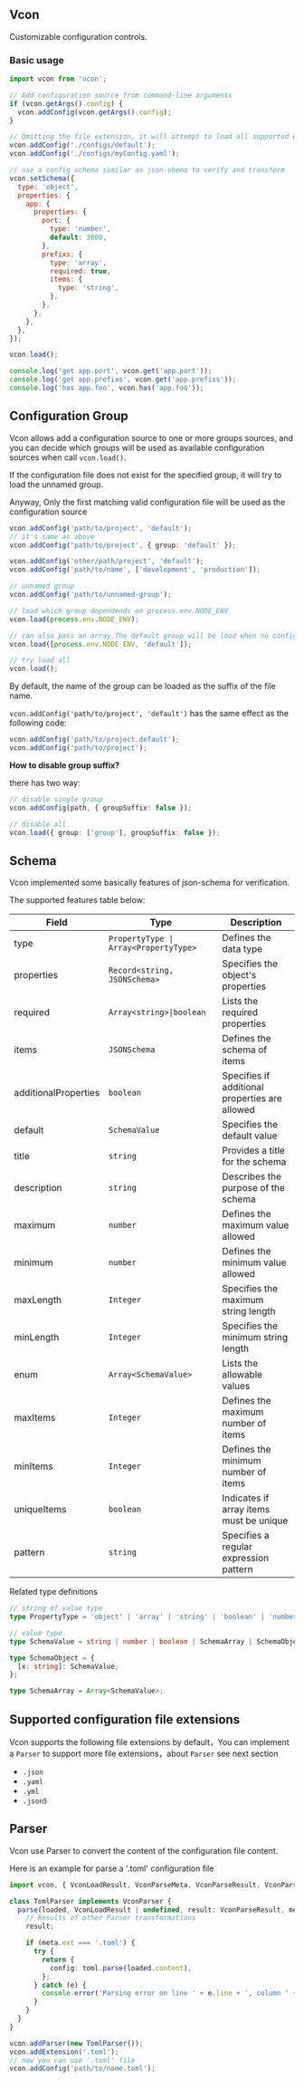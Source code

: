 ## Vcon

Customizable configuration controls.

### Basic usage

```js
import vcon from 'vcon';

// Add configuration source from command-line arguments
if (vcon.getArgs().config) {
  vcon.addConfig(vcon.getArgs().config);
}

// Omitting the file extension, it will attempt to load all supported extensions.
vcon.addConfig('./configs/default');
vcon.addConfig('./configs/myConfig.yaml');

// use a config schema similar as json-shema to verify and transform
vcon.setSchema({
  type: 'object',
  properties: {
    app: {
      properties: {
        port: {
          type: 'number',
          default: 3000,
        },
        prefixs: {
          type: 'array',
          required: true,
          items: {
            type: 'string',
          },
        },
      },
    },
  },
});

vcon.load();

console.log('get app.port', vcon.get('app.port'));
console.log('get app.prefixs', vcon.get('app.prefixs'));
console.log('has app.foo', vcon.has('app.foo'));
```

## Configuration Group

Vcon allows add a configuration source to one or more groups sources, and you can decide which groups will be used as available configuration sources when call `vcon.load()`.

If the configuration file does not exist for the specified group, it will try to load the unnamed group.

Anyway, Only the first matching valid configuration file will be used as the configuration source

```ts
vcon.addConfig('path/to/project', 'default');
// it's same as above
vcon.addConfig('path/to/project', { group: 'default' });

vcon.addConfig('other/path/project', 'default');
vcon.addConfig('path/to/name', ['development', 'production']);

// unnamed group
vcon.addConfig('path/to/unnamed-group');

// load which group dependends on process.env.NODE_ENV
vcon.load(process.env.NODE_ENV);

// can also pass an array,The default group will be load when no configuration is found for process.env.NODE_ENV group
vcon.load([process.env.NODE_ENV, 'default']);

// try load all
vcon.load();
```

By default, the name of the group can be loaded as the suffix of the file name.

`vcon.addConfig('path/to/project', 'default')` has the same effect as the following code:

```ts
vcon.addConfig('path/to/project.default');
vcon.addConfig('path/to/project');
```

**How to disable group suffix?**

there has two way:

```ts
// disable single group
vcon.addConfig(path, { groupSuffix: false });

// disable all
vcon.load({ group: ['group'], groupSuffix: false });
```

## Schema

Vcon implemented some basically features of json-schema for verification.

The supported features table below:

| Field                | Type                                  | Description                                    |
| -------------------- | ------------------------------------- | ---------------------------------------------- |
| type                 | `PropertyType \| Array<PropertyType>` | Defines the data type                          |
| properties           | `Record<string, JSONSchema>`          | Specifies the object's properties              |
| required             | `Array<string>\|boolean`              | Lists the required properties                  |
| items                | `JSONSchema`                          | Defines the schema of items                    |
| additionalProperties | `boolean`                             | Specifies if additional properties are allowed |
| default              | `SchemaValue`                         | Specifies the default value                    |
| title                | `string`                              | Provides a title for the schema                |
| description          | `string`                              | Describes the purpose of the schema            |
| maximum              | `number`                              | Defines the maximum value allowed              |
| minimum              | `number`                              | Defines the minimum value allowed              |
| maxLength            | `Integer`                             | Specifies the maximum string length            |
| minLength            | `Integer`                             | Specifies the minimum string length            |
| enum                 | `Array<SchemaValue>`                  | Lists the allowable values                     |
| maxItems             | `Integer`                             | Defines the maximum number of items            |
| minItems             | `Integer`                             | Defines the minimum number of items            |
| uniqueItems          | `boolean`                             | Indicates if array items must be unique        |
| pattern              | `string`                              | Specifies a regular expression pattern         |

Related type definitions

```ts
// string of value type
type PropertyType = 'object' | 'array' | 'string' | 'boolean' | 'number' | 'null' | 'integer';

// value type
type SchemaValue = string | number | boolean | SchemaArray | SchemaObject | null;

type SchemaObject = {
  [x: string]: SchemaValue;
};

type SchemaArray = Array<SchemaValue>;
```

## Supported configuration file extensions

Vcon supports the following file extensions by default，You can implement a `Parser` to support more file extensions，about `Parser` see next section

- `.json`
- `.yaml`
- `.yml`
- `.json5`

## Parser

Vcon use Parser to convert the content of the configuration file content.

Here is an example for parse a '.toml' configuration file

```ts
import vcon, { VconLoadResult, VconParseMeta, VconParseResult, VconParser } from 'vcon';

class TomlParser implements VconParser {
  parse(loaded, VconLoadResult | undefined, result: VconParseResult, meta: VconParseMeta): void | VconParseResult {
    // Results of other Parser transformations
    result;

    if (meta.ext === '.toml') {
      try {
        return {
          config: toml.parse(loaded.content),
        };
      } catch (e) {
        console.error('Parsing error on line ' + e.line + ', column ' + e.column + ': ' + e.message);
      }
    }
  }
}

vcon.addParser(new TomlParser());
vcon.addExtension('.toml');
// now you can use '.toml' file
vcon.addConfig('path/to/name.toml');
```
